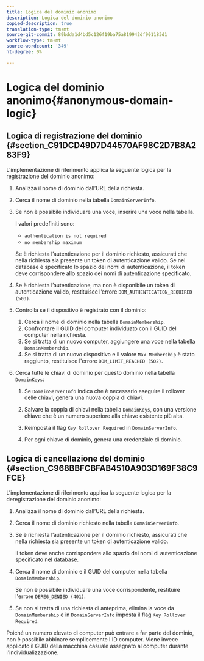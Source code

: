 ```yaml
---
title: Logica del dominio anonimo
description: Logica del dominio anonimo
copied-description: true
translation-type: tm+mt
source-git-commit: 89bdda1d4bd5c126f19ba75a819942df901183d1
workflow-type: tm+mt
source-wordcount: '349'
ht-degree: 0%

---
```



# Logica del dominio anonimo{#anonymous-domain-logic}

## Logica di registrazione del dominio {#section_C91DCD49D7D44570AF98C2D7B8A283F9}

L’implementazione di riferimento applica la seguente logica per la registrazione del dominio anonimo:

1. Analizza il nome di dominio dall’URL della richiesta.
1. Cerca il nome di dominio nella tabella `DomainServerInfo`.
1. Se non è possibile individuare una voce, inserire una voce nella tabella.

   I valori predefiniti sono:

   * `authentication is not required`
   * `no membership maximum`

   Se è richiesta l’autenticazione per il dominio richiesto, assicurati che nella richiesta sia presente un token di autenticazione valido. Se nel database è specificato lo spazio dei nomi di autenticazione, il token deve corrispondere allo spazio dei nomi di autenticazione specificato.
1. Se è richiesta l’autenticazione, ma non è disponibile un token di autenticazione valido, restituisce l’errore `DOM_AUTHENTICATION_REQUIRED (503)`.
1. Controlla se il dispositivo è registrato con il dominio:

   1. Cerca il nome di dominio nella tabella `DomainMembership`.
   1. Confrontare il GUID del computer individuato con il GUID del computer nella richiesta.
   1. Se si tratta di un nuovo computer, aggiungere una voce nella tabella `DomainMembership`.
   1. Se si tratta di un nuovo dispositivo e il valore `Max Membership` è stato raggiunto, restituisce l&#39;errore `DOM_LIMIT_REACHED (502)`.

1. Cerca tutte le chiavi di dominio per questo dominio nella tabella `DomainKeys`:

   1. Se `DomainServerInfo` indica che è necessario eseguire il rollover delle chiavi, genera una nuova coppia di chiavi.
   1. Salvare la coppia di chiavi nella tabella `DomainKeys`, con una versione chiave che è un numero superiore alla chiave esistente più alta.
   1. Reimposta il flag `Key Rollover Required` in `DomainServerInfo`.

   1. Per ogni chiave di dominio, genera una credenziale di dominio.

## Logica di cancellazione del dominio {#section_C968BBFCBFAB4510A903D169F38C9FCE}

L&#39;implementazione di riferimento applica la seguente logica per la deregistrazione del dominio anonimo:

1. Analizza il nome di dominio dall’URL della richiesta.
1. Cerca il nome di dominio richiesto nella tabella `DomainServerInfo`.
1. Se è richiesta l’autenticazione per il dominio richiesto, assicurati che nella richiesta sia presente un token di autenticazione valido.

   Il token deve anche corrispondere allo spazio dei nomi di autenticazione specificato nel database.
1. Cerca il nome di dominio e il GUID del computer nella tabella `DomainMembership`.

   Se non è possibile individuare una voce corrispondente, restituire l&#39;errore `DEREG_DENIED (401)`.

1. Se non si tratta di una richiesta di anteprima, elimina la voce da `DomainMembership` e in `DomainServerInfo` imposta il flag `Key Rollover Required`.

Poiché un numero elevato di computer può entrare a far parte del dominio, non è possibile abbinare semplicemente l&#39;ID computer. Viene invece applicato il GUID della macchina casuale assegnato al computer durante l&#39;individualizzazione.
